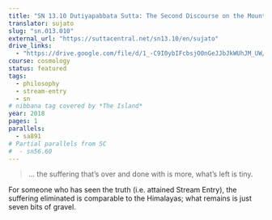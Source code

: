 ```yaml
---
title: "SN 13.10 Dutiyapabbata Sutta: The Second Discourse on the Mountains"
translator: sujato
slug: "sn.013.010"
external_url: "https://suttacentral.net/sn13.10/en/sujato"
drive_links:
  - "https://drive.google.com/file/d/1_-C9I0ybIFcbsjO0nGeJJbJkWUhJM_UW/view?usp=drivesdk"
course: cosmology
status: featured
tags:
  - philosophy
  - stream-entry
  - sn
# nibbana tag covered by *The Island*
year: 2018
pages: 1
parallels:
  - sa891
# Partial parallels from SC
#  - sn56.60
---
```


> ... the suffering that’s over and done with is more, what’s left is tiny.

For someone who has seen the truth (i.e. attained Stream Entry), the suffering eliminated is comparable to the Himalayas; what remains is just seven bits of gravel.
